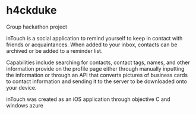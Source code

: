h4ckduke
========

Group hackathon project

inTouch is a social application to remind yourself to keep in contact with friends or acquaintances. 
When added to your inbox, contacts can be archived or be added to a reminder list.

Capabilities include searching for contacts, contact tags, names, and other information provide on the profile page either through manually inputting the information or through an API that converts pictures of business cards to contact information and sending it to the server to be downloaded onto your device.

inTouch was created as an iOS application through objective C and windows azure
